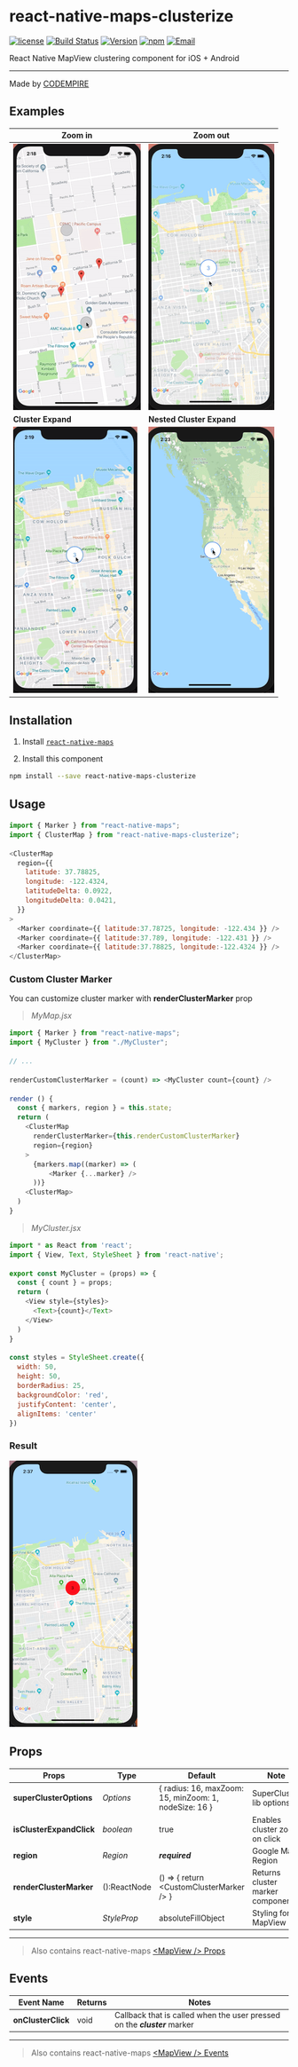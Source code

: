 # react-native-maps-clusterize

[![license](https://img.shields.io/github/license/mashape/apistatus.svg)]()
[![Build Status](https://travis-ci.org/codempireio/react-native-maps-clusterize.svg?branch=master)](https://travis-ci.org/codempireio/react-native-maps-clusterize)
[![Version](https://img.shields.io/npm/v/react-native-maps-clusterize.svg)](https://www.npmjs.com/package/react-native-maps-clusterize)
[![npm](https://img.shields.io/npm/dt/react-native-maps-clusterize.svg)](https://www.npmjs.com/package/react-native-maps-clusterize)
[![Email](https://img.shields.io/badge/contact-CODEMPIRE-blue.svg?style=flat)](mailto:info@codempire.io)

React Native MapView clustering component for iOS + Android

___

Made by [CODEMPIRE](http://codempire.io/)

## Examples

| Zoom in                                                      | Zoom out                                                                   |
| ------------------------------------------------------------ | -------------------------------------------------------------------------- |
| ![Example zoom out](example/images/zoom-out.gif)             | ![Example zoom in](example/images/zoom-in.gif)                             |
| **Cluster Expand**                                           | **Nested Cluster Expand**                                                  |
| ![Example cluster expand](example/images/cluster-expand.gif) | ![Example nested cluster expand](example/images/nested-cluster-expand.gif) |

## Installation

1. Install [`react-native-maps`](https://github.com/react-native-community/react-native-maps/blob/master/docs/installation.md)

2. Install this component

```bash
npm install --save react-native-maps-clusterize
```

## Usage

```javascript
import { Marker } from "react-native-maps";
import { ClusterMap } from "react-native-maps-clusterize";

<ClusterMap
  region={{
    latitude: 37.78825,
    longitude: -122.4324,
    latitudeDelta: 0.0922,
    longitudeDelta: 0.0421,
  }}
>
  <Marker coordinate={{ latitude:37.78725, longitude: -122.434 }} />
  <Marker coordinate={{ latitude:37.789, longitude: -122.431 }} />
  <Marker coordinate={{ latitude:37.78825, longitude:-122.4324 }} />
</ClusterMap>
```

### Custom Cluster Marker

You can customize cluster marker with **renderClusterMarker** prop

> *MyMap.jsx*

```javascript
import { Marker } from "react-native-maps";
import { MyCluster } from "./MyCluster";

// ...

renderCustomClusterMarker = (count) => <MyCluster count={count} />

render () {
  const { markers, region } = this.state;
  return (
    <ClusterMap
      renderClusterMarker={this.renderCustomClusterMarker}
      region={region}
    >
      {markers.map((marker) => (
          <Marker {...marker} />
      ))}
    <ClusterMap>
  )
}

```

> *MyCluster.jsx*

```javascript
import * as React from 'react';
import { View, Text, StyleSheet } from 'react-native';

export const MyCluster = (props) => {
  const { count } = props;
  return (
    <View style={styles}>
      <Text>{count}</Text>
    </View>
  )
}

const styles = StyleSheet.create({
  width: 50,
  height: 50,
  borderRadius: 25,
  backgroundColor: 'red',
  justifyContent: 'center',
  alignItems: 'center'
})
```

### Result

![Custom Marker Example](example/images/custom-marker.png)

## Props

| Props                    | Type         | Default                                               | Note                             |
| ------------------------ | ------------ | ----------------------------------------------------- | -------------------------------- |
| **superClusterOptions**  | _Options_    | { radius: 16, maxZoom: 15, minZoom: 1, nodeSize: 16 } | SuperCluster lib options         |
| **isClusterExpandClick** | _boolean_    | true                                                  | Enables cluster zoom on click    |
| **region**               | _Region_     | **_required_**                                        | Google Map Region                |
| **renderClusterMarker**  | ():ReactNode | () => { return \<CustomClusterMarker /> }             | Returns cluster marker component |
| **style**                | _StyleProp_  | absoluteFillObject                                    | Styling for MapView              |

___

> Also contains react-native-maps [\<MapView /> Props](https://github.com/react-native-community/react-native-maps/blob/master/docs/mapview.md#props)

## Events

| Event Name         | Returns | Notes                                                                     |
| ------------------ | ------- | ------------------------------------------------------------------------- |
| **onClusterClick** | void    | Callback that is called when the user pressed on the **_cluster_** marker |

___

> Also contains react-native-maps [\<MapView /> Events](https://github.com/react-native-community/react-native-maps/blob/master/docs/mapview.md#events)
